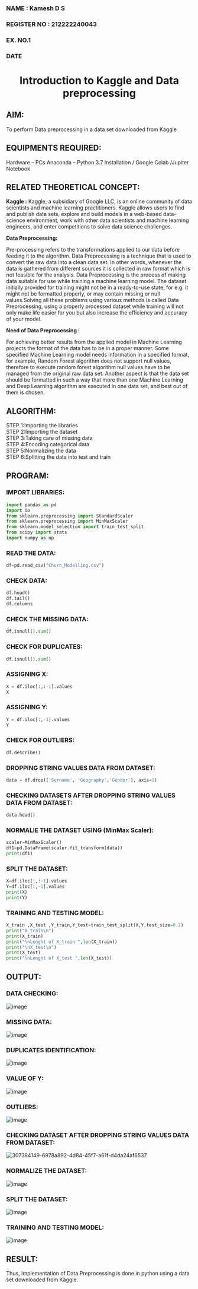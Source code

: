 <H3>NAME : Kamesh D S</H3>
<H3>REGISTER NO : 212222240043</H3>
<H3>EX. NO.1</H3>
<H3>DATE</H3>
<H1 ALIGN =CENTER> Introduction to Kaggle and Data preprocessing</H1>

## AIM:

To perform Data preprocessing in a data set downloaded from Kaggle

## EQUIPMENTS REQUIRED:
Hardware – PCs
Anaconda – Python 3.7 Installation / Google Colab /Jupiter Notebook

## RELATED THEORETICAL CONCEPT:

**Kaggle :**
Kaggle, a subsidiary of Google LLC, is an online community of data scientists and machine learning practitioners. Kaggle allows users to find and publish data sets, explore and build models in a web-based data-science environment, work with other data scientists and machine learning engineers, and enter competitions to solve data science challenges.

**Data Preprocessing:**

Pre-processing refers to the transformations applied to our data before feeding it to the algorithm. Data Preprocessing is a technique that is used to convert the raw data into a clean data set. In other words, whenever the data is gathered from different sources it is collected in raw format which is not feasible for the analysis.
Data Preprocessing is the process of making data suitable for use while training a machine learning model. The dataset initially provided for training might not be in a ready-to-use state, for e.g. it might not be formatted properly, or may contain missing or null values.Solving all these problems using various methods is called Data Preprocessing, using a properly processed dataset while training will not only make life easier for you but also increase the efficiency and accuracy of your model.

**Need of Data Preprocessing :**

For achieving better results from the applied model in Machine Learning projects the format of the data has to be in a proper manner. Some specified Machine Learning model needs information in a specified format, for example, Random Forest algorithm does not support null values, therefore to execute random forest algorithm null values have to be managed from the original raw data set.
Another aspect is that the data set should be formatted in such a way that more than one Machine Learning and Deep Learning algorithm are executed in one data set, and best out of them is chosen.


## ALGORITHM:
STEP 1:Importing the libraries<BR>
STEP 2:Importing the dataset<BR>
STEP 3:Taking care of missing data<BR>
STEP 4:Encoding categorical data<BR>
STEP 5:Normalizing the data<BR>
STEP 6:Splitting the data into test and train<BR>

##  PROGRAM:

### IMPORT LIBRARIES:
```py
import pandas as pd
import io
from sklearn.preprocessing import StandardScaler
from sklearn.preprocessing import MinMaxScaler
from sklearn.model_selection import train_test_split
from scipy import stats
import numpy as np
```

### READ THE DATA:
```py
df=pd.read_csv("Churn_Modelling.csv")
```

### CHECK DATA:
```py
df.head()
df.tail()
df.columns
```

### CHECK THE MISSING DATA:
```py
df.isnull().sum()
```

### CHECK FOR DUPLICATES:
```py
df.isnull().sum()
```

### ASSIGNING X:
```py
X = df.iloc[:,:-1].values
X
```

### ASSIGNING Y:
```py
Y = df.iloc[:,-1].values
Y
```

### CHECK FOR OUTLIERS:
```py
df.describe()
```

### DROPPING STRING VALUES DATA FROM DATASET:
```py
data = df.drop(['Surname', 'Geography','Gender'], axis=1)
```

### CHECKING DATASETS AFTER DROPPING STRING VALUES DATA FROM DATASET:
```py
data.head()
```

### NORMALIE THE DATASET USING (MinMax Scaler):
```py
scaler=MinMaxScaler()
df1=pd.DataFrame(scaler.fit_transform(data))
print(df1)
```

### SPLIT THE DATASET:
```py
X=df.iloc[:,:-1].values
Y=df.iloc[:,-1].values
print(X)
print(Y)
```

### TRAINING AND TESTING MODEL:
```py
X_train ,X_test ,Y_train,Y_test=train_test_split(X,Y,test_size=0.2)
print("X_train\n")
print(X_train)
print("\nLenght of X_train ",len(X_train))
print("\nX_test\n")
print(X_test)
print("\nLenght of X_test ",len(X_test))
```

## OUTPUT:

### DATA CHECKING:
![image](https://github.com/KameshLeVI/Ex-1-NN/assets/120780633/04f46d0a-4bf3-47b4-9a04-ced35d174c13)


### MISSING DATA:
![image](https://github.com/KameshLeVI/Ex-1-NN/assets/120780633/7f19d636-0ea0-475b-85ce-65952ced27fb)

### DUPLICATES IDENTIFICATION:
![image](https://github.com/KameshLeVI/Ex-1-NN/assets/120780633/3e0519a3-ef73-41c7-9bf0-9afa6735962e)

### VALUE OF Y:
![image](https://github.com/KameshLeVI/Ex-1-NN/assets/120780633/8c2f3a95-1cc5-4807-8c67-7aa73d00fdec)

### OUTLIERS:
![image](https://github.com/KameshLeVI/Ex-1-NN/assets/120780633/08550b8f-21de-4261-8d57-630d2e873edf)


### CHECKING DATASET AFTER DROPPING STRING VALUES DATA FROM DATASET:
![307384149-6978a892-4d84-45f7-a61f-d4da24af6537](https://github.com/sivabalan28/Ex-1-NN/assets/113497347/4df7474f-e636-4579-acc5-70cca521fb7e)

### NORMALIZE THE DATASET:
![image](https://github.com/KameshLeVI/Ex-1-NN/assets/120780633/83a0daf2-c07a-434e-b527-e6a076229fa4)


### SPLIT THE DATASET:
![image](https://github.com/KameshLeVI/Ex-1-NN/assets/120780633/98b55479-90c8-47e4-b2c0-fc46f71d00e8)

### TRAINING AND TESTING MODEL:
![image](https://github.com/KameshLeVI/Ex-1-NN/assets/120780633/d20c7c28-c0b0-49d5-8afd-c5487603c9d6)

## RESULT:
Thus, Implementation of Data Preprocessing is done in python  using a data set downloaded from Kaggle.


